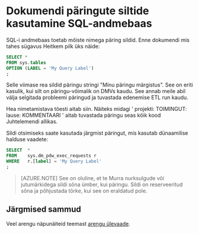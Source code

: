<properties
   pageTitle="Dokumendi päringute siltide kasutamine SQL-i andmebaas | Microsoft Azure'i"
   description="Näpunäiteid dokumendi päringute siltide kasutamine SQL Azure'i andmebaas arendamise lahendusi."
   services="sql-data-warehouse"
   documentationCenter="NA"
   authors="jrowlandjones"
   manager="barbkess"
   editor=""/>

<tags
   ms.service="sql-data-warehouse"
   ms.devlang="NA"
   ms.topic="article"
   ms.tgt_pltfrm="NA"
   ms.workload="data-services"
   ms.date="06/14/2016"
   ms.author="jrj;barbkess;sonyama"/>

# <a name="use-labels-to-instrument-queries-in-sql-data-warehouse"></a>Dokumendi päringute siltide kasutamine SQL-andmebaas
SQL-i andmebaas toetab mõiste nimega päring sildid. Enne dokumendi mis tahes sügavus Heitkem pilk üks näide:

```sql
SELECT *
FROM sys.tables
OPTION (LABEL = 'My Query Label')
;
```

Selle viimase rea sildid päringu stringi "Minu päringu märgistus". See on eriti kasulik, kui silt on päringu-võimalik on DMVs kaudu. See annab meile abil välja selgitada probleemi päringud ja tuvastada edenemise ETL run kaudu.

Hea nimetamistava tõesti aitab siin. Näiteks midagi ' projekti: TOIMINGUT: lause: KOMMENTAARI ' aitab tuvastada päringu seas kõik kood Juhtelemendi allikas.

Sildi otsimiseks saate kasutada järgmist päringut, mis kasutab dünaamilise halduse vaadete:

```sql
SELECT  *
FROM    sys.dm_pdw_exec_requests r
WHERE   r.[label] = 'My Query Label'
;
```

> [AZURE.NOTE] See on oluline, et te Murra nurksulgude või jutumärkidega sildi sõna ümber, kui päringu. Sildi on reserveeritud sõna ja põhjustada tõrke, kui see on eraldatud pole.


## <a name="next-steps"></a>Järgmised sammud
Veel arengu näpunäiteid teemast [arengu ülevaade][].

<!--Image references-->

<!--Article references-->
[arengu ülevaade]: sql-data-warehouse-overview-develop.md

<!--MSDN references-->

<!--Other Web references-->
